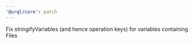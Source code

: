 ```yaml
---
'@urql/core': patch
---
```


Fix stringifyVariables (and hence operation keys) for variables containing Files
